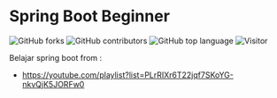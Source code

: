 # Spring Boot Beginner

![GitHub forks](https://img.shields.io/github/forks/aspsptyd/spring-boot-beginner.svg) ![GitHub contributors](https://img.shields.io/github/contributors/aspsptyd/spring-boot-beginner.svg) ![GitHub top language](https://img.shields.io/github/languages/top/aspsptyd/spring-boot-beginner.svg) ![Visitor](https://visitor-badge.laobi.icu/badge?page_id=aspsptyd/spring-boot-beginner)

Belajar spring boot from :
- https://youtube.com/playlist?list=PLrRIXr6T22jqf7SKoYG-nkvQjK5JORFw0